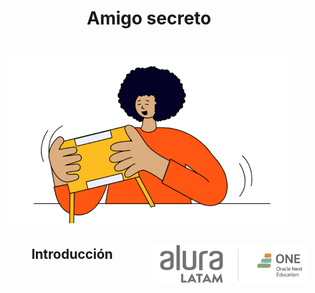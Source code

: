 <div align = "center">
    <h1 align = "center">
    Amigo secreto
    <br />
    <br />
    <img src = "assets/amigo-secreto.png" alt = "AmigoSecreto">

<p align = "center">
    <a href= "https://app.aluracursos.com/course/logica-programacion-challenge-amigo-secreto>" > <img src= "assets/Alura.png" align = "right" alt = "Alura Follow" /> </a>
</p>

## Introducción


